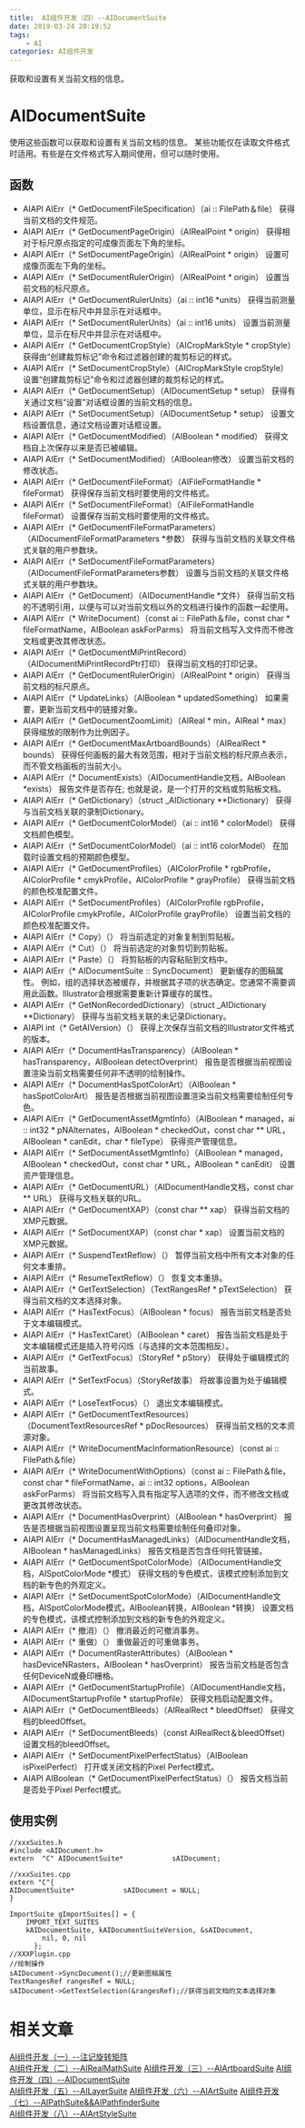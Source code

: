 ```yaml
---
title:  AI组件开发（四）--AIDocumentSuite
date: 2019-03-24 20:19:52
tags: 
    - AI  
categories: AI组件开发
---
```

获取和设置有关当前文档的信息。
<!--more-->
# AIDocumentSuite
使用这些函数可以获取和设置有关当前文档的信息。
某些功能仅在读取文件格式时适用。有些是在文件格式写入期间使用，但可以随时使用。
## 函数
- AIAPI AIErr（\* 	GetDocumentFileSpecification）（ai :: FilePath＆file）
 	获得当前文档的文件规范。 
- AIAPI AIErr（\* 	GetDocumentPageOrigin）（AIRealPoint \* origin）
 	获得相对于标尺原点指定的可成像页面左下角的坐标。 
- AIAPI AIErr（\* 	SetDocumentPageOrigin）（AIRealPoint \* origin）
 	设置可成像页面左下角的坐标。 
- AIAPI AIErr（\* 	SetDocumentRulerOrigin）（AIRealPoint \* origin）
 	设置当前文档的标尺原点。 
- AIAPI AIErr（\* 	GetDocumentRulerUnits）（ai :: int16 \*units）
 	获得当前测量单位，显示在标尺中并显示在对话框中。 
- AIAPI AIErr（\* 	SetDocumentRulerUnits）（ai :: int16 units）
 	设置当前测量单位，显示在标尺中并显示在对话框中。 
- AIAPI AIErr（\* 	GetDocumentCropStyle）（AICropMarkStyle \* cropStyle）
 	获得由“创建裁剪标记”命令和过滤器创建的裁剪标记的样式。 
- AIAPI AIErr（\* 	SetDocumentCropStyle）（AICropMarkStyle cropStyle）
 	设置“创建裁剪标记”命令和过滤器创建的裁剪标记的样式。 
- AIAPI AIErr（\* 	GetDocumentSetup）（AIDocumentSetup \* setup）
 	获得有关通过文档“设置”对话框设置的当前文档的信息。 
- AIAPI AIErr（\* 	SetDocumentSetup）（AIDocumentSetup \* setup）
 	设置文档设置信息，通过文档设置对话框设置。 
- AIAPI AIErr（\* 	GetDocumentModified）（AIBoolean \* modified）
 	获得文档自上次保存以来是否已被编辑。 
- AIAPI AIErr（\* 	SetDocumentModified）（AIBoolean修改）
 	设置当前文档的修改状态。 
- AIAPI AIErr（\* 	GetDocumentFileFormat）（AIFileFormatHandle \* fileFormat）
 	获得保存当前文档时要使用的文件格式。 
- AIAPI AIErr（\* 	SetDocumentFileFormat）（AIFileFormatHandle fileFormat）
 	设置保存当前文档时要使用的文件格式。 
- AIAPI AIErr（\* 	GetDocumentFileFormatParameters）（AIDocumentFileFormatParameters \*参数）
 	获得与当前文档的关联文件格式关联的用户参数块。 
- AIAPI AIErr（\* 	SetDocumentFileFormatParameters）（AIDocumentFileFormatParameters参数）
 	设置与当前文档的关联文件格式关联的用户参数块。 
- AIAPI AIErr（\* 	GetDocument）（AIDocumentHandle \*文件）
 	获得当前文档的不透明引用，以便与可以对当前文档以外的文档进行操作的函数一起使用。 
- AIAPI AIErr（\* 	WriteDocument）（const ai :: FilePath＆file，const char \* fileFormatName，AIBoolean askForParms）
 	将当前文档写入文件而不修改文档或更改其修改状态。 
- AIAPI AIErr（\* 	GetDocumentMiPrintRecord）（AIDocumentMiPrintRecordPtr打印）
 	获得当前文档的打印记录。 
- AIAPI AIErr（\* 	GetDocumentRulerOrigin）（AIRealPoint \* origin）
 	获得当前文档的标尺原点。 
- AIAPI AIErr（\* 	UpdateLinks）（AIBoolean \* updatedSomething）
 	如果需要，更新当前文档中的链接对象。 
- AIAPI AIErr（\* 	GetDocumentZoomLimit）（AIReal \* min，AIReal \* max）
 	获得缩放的限制作为比例因子。 
- AIAPI AIErr（\* 	GetDocumentMaxArtboardBounds）（AIRealRect \* bounds）
 	获得任何画板的最大有效范围，相对于当前文档的标尺原点表示，而不管文档画板的当前大小。 
- AIAPI AIErr（\* 	DocumentExists）（AIDocumentHandle文档，AIBoolean \*exists）
 	报告文件是否存在; 也就是说，是一个打开的文档或剪贴板文档。 
- AIAPI AIErr（\* 	GetDictionary）（struct _AIDictionary \*\*Dictionary）
 	获得与当前文档关联的录制Dictionary。 
- AIAPI AIErr（\* 	GetDocumentColorModel）（ai :: int16 \* colorModel）
 	获得文档颜色模型。 
- AIAPI AIErr（\* 	SetDocumentColorModel）（ai :: int16 colorModel）
 	在加载时设置文档的预期颜色模型。 
- AIAPI AIErr（\* 	GetDocumentProfiles）（AIColorProfile \* rgbProfile，AIColorProfile \* cmykProfile，AIColorProfile \* grayProfile）
 	获得当前文档的颜色校准配置文件。 
- AIAPI AIErr（\* 	SetDocumentProfiles）（AIColorProfile rgbProfile，AIColorProfile cmykProfile，AIColorProfile grayProfile）
 	设置当前文档的颜色校准配置文件。 
- AIAPI AIErr（\* 	Copy）（）
 	将当前选定的对象复制到剪贴板。 
- AIAPI AIErr（\* 	Cut）（）
 	将当前选定的对象剪切到剪贴板。 
- AIAPI AIErr（\* 	Paste）（）
 	将剪贴板的内容粘贴到文档中。 
- AIAPI AIErr（* AIDocumentSuite :: SyncDocument）
更新缓存的图稿属性。
例如，组的选择状态被缓存，并根据其子项的状态确定。您通常不需要调用此函数。Illustrator会根据需要重新计算缓存的属性。
- AIAPI AIErr（\* 	GetNonRecordedDictionary）（struct _AIDictionary \*\*Dictionary）
 	获得与当前文档关联的未记录Dictionary。 
- AIAPI int（\* 	GetAIVersion）（）
 	获得上次保存当前文档的Illustrator文件格式的版本。 
- AIAPI AIErr（\* 	DocumentHasTransparency）（AIBoolean \* hasTransparency，AIBoolean detectOverprint）
 	报告是否根据当前视图设置渲染当前文档需要任何非不透明的绘制操作。 
- AIAPI AIErr（\* 	DocumentHasSpotColorArt）（AIBoolean \* hasSpotColorArt）
 	报告是否根据当前视图设置渲染当前文档需要绘制任何专色。 
- AIAPI AIErr（\* 	GetDocumentAssetMgmtInfo）（AIBoolean \* managed，ai :: int32 \* pNAlternates，AIBoolean \* checkedOut，const char \*\* URL，AIBoolean \* canEdit，char \* fileType）
 	获得资产管理信息。 
- AIAPI AIErr（\* 	SetDocumentAssetMgmtInfo）（AIBoolean \* managed，AIBoolean \* checkedOut，const char \* URL，AIBoolean \* canEdit）
 	设置资产管理信息。 
- AIAPI AIErr（\* 	GetDocumentURL）（AIDocumentHandle文档，const char \*\* URL）
 	获得与文档关联的URL。 
- AIAPI AIErr（\* 	GetDocumentXAP）（const char \*\* xap）
 	获得当前文档的XMP元数据。 
- AIAPI AIErr（\* 	SetDocumentXAP）（const char \* xap）
 	设置当前文档的XMP元数据。 
- AIAPI AIErr（\* 	SuspendTextReflow）（）
 	暂停当前​​文档中所有文本对象的任何文本重排。 
- AIAPI AIErr（\* 	ResumeTextReflow）（）
 	恢复文本重排。 
- AIAPI AIErr（\* 	GetTextSelection）（TextRangesRef \* pTextSelection）
 	获得当前文档的文本选择对象。 
- AIAPI AIErr（\* 	HasTextFocus）（AIBoolean \* focus）
 	报告当前文档是否处于文本编辑模式。 
- AIAPI AIErr（\* 	HasTextCaret）（AIBoolean \* caret）
 	报告当前文档是处于文本编辑模式还是插入符号闪烁（与选择的文本范围相反）。 
- AIAPI AIErr（\* 	GetTextFocus）（StoryRef \* pStory）
 	获得处于编辑模式的当前故事。 
- AIAPI AIErr（\* 	SetTextFocus）（StoryRef故事）
 	将故事设置为处于编辑模式。 
- AIAPI AIErr（\* 	LoseTextFocus）（）
 	退出文本编辑模式。 
- AIAPI AIErr（\* 	GetDocumentTextResources）（DocumentTextResourcesRef \* pDocResources）
 	获得当前文档的文本资源对象。 
- AIAPI AIErr（\* 	WriteDocumentMacInformationResource）（const ai :: FilePath＆file）
- AIAPI AIErr（\* 	WriteDocumentWithOptions）（const ai :: FilePath＆file，const char \* fileFormatName，ai :: int32 options，AIBoolean askForParms）
 	将当前文档写入具有指定写入选项的文件，而不修改文档或更改其修改状态。 
- AIAPI AIErr（\* 	DocumentHasOverprint）（AIBoolean \* hasOverprint）
 	报告是否根据当前视图设置呈现当前文档需要绘制任何叠印对象。 
- AIAPI AIErr（\* 	DocumentHasManagedLinks）（AIDocumentHandle文档，AIBoolean \* hasManagedLinks）
 	报告文档是否包含任何托管链接。 
- AIAPI AIErr（\* 	GetDocumentSpotColorMode）（AIDocumentHandle文档，AISpotColorMode \*模式）
 	获得文档的专色模式，该模式控制添加到文档的新专色的外观定义。 
- AIAPI AIErr（\* 	SetDocumentSpotColorMode）（AIDocumentHandle文档，AISpotColorMode模式，AIBoolean转换，AIBoolean \*转换）
 	设置文档的专色模式，该模式控制添加到文档的新专色的外观定义。 
- AIAPI AIErr（\* 	撤消）（）
 	撤消最近的可撤消事务。 
- AIAPI AIErr（\* 	重做）（）
 	重做最近的可重做事务。 
- AIAPI AIErr（\* 	DocumentRasterAttributes）（AIBoolean \* hasDeviceNRasters，AIBoolean \* hasOverprint）
 	报告当前文档是否包含任何DeviceN或叠印栅格。 
- AIAPI AIErr（\* 	GetDocumentStartupProfile）（AIDocumentHandle文档，AIDocumentStartupProfile \* startupProfile）
 	获得文档启动配置文件。 
- AIAPI AIErr（\* 	GetDocumentBleeds）（AIRealRect \* bleedOffset）
 	获得文档的bleedOffset。 
- AIAPI AIErr（\* 	SetDocumentBleeds）（const AIRealRect＆bleedOffset）
 	设置文档的bleedOffset。 
- AIAPI AIErr（\* 	SetDocumentPixelPerfectStatus）（AIBoolean isPixelPerfect）
 	打开或关闭文档的Pixel Perfect模式。 
- AIAPI AIBoolean（\* 	GetDocumentPixelPerfectStatus）（）
 	报告文档当前是否处于Pixel Perfect模式。 
## 使用实例

```
//xxxSuites.h
#include <AIDocument.h>
extern	"C" AIDocumentSuite*			sAIDocument;

//xxxSuites.cpp
extern "C"{
AIDocumentSuite*			sAIDocument = NULL;
}

ImportSuite gImportSuites[] = {
    IMPORT_TEXT_SUITES
    kAIDocumentSuite, kAIDocumentSuiteVersion, &sAIDocument,
        nil, 0, nil
      };
//XXXPlugin.cpp
//绘制操作
sAIDocument->SyncDocument();//更新图稿属性
TextRangesRef rangesRef = NULL;
sAIDocument->GetTextSelection(&rangesRef);//获得当前文档的文本选择对象
```

# 相关文章
[AI组件开发（一）--注记旋转矩阵](/2019/03/14/ai-first-note)  
[AI组件开发（二）--AIRealMathSuite](/2019/03/18/ai-second-note)
[AI组件开发（三）--AIArtboardSuite](/2019/03/24/ai-third-note)
[AI组件开发（四）--AIDocumentSuite](/2019/03/24/ai-forth-document-note)  
[AI组件开发（五）--AILayerSuite](/2019/03/24/ai-fifth-ailayer-note)
[AI组件开发（六）--AIArtSuite](/2019/03/24/ai-six-aiart-note)
[AI组件开发（七）--AIPathSuite&&AIPathfinderSuite](/2019/03/25/ai-seven-path-note)  
[AI组件开发（八）--AIArtStyleSuite](/2019/03/25/ai-eight-style-note)
